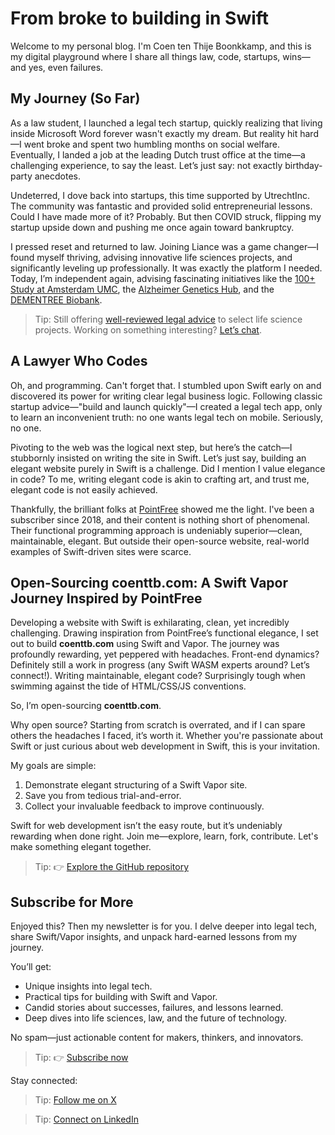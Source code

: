 # From broke to building in Swift

Welcome to my personal blog. I'm Coen ten Thije Boonkkamp, and this is my digital playground where I share all things law, code, startups, wins—and yes, even failures.

## My Journey (So Far)

As a law student, I launched a legal tech startup, quickly realizing that living inside Microsoft Word forever wasn't exactly my dream. But reality hit hard—I went broke and spent two humbling months on social welfare. Eventually, I landed a job at the leading Dutch trust office at the time—a challenging experience, to say the least. Let’s just say: not exactly birthday-party anecdotes.

Undeterred, I dove back into startups, this time supported by UtrechtInc. The community was fantastic and provided solid entrepreneurial lessons. Could I have made more of it? Probably. But then COVID struck, flipping my startup upside down and pushing me once again toward bankruptcy.

I pressed reset and returned to law. Joining Liance was a game changer—I found myself thriving, advising innovative life sciences projects, and significantly leveling up professionally. It was exactly the platform I needed. Today, I’m independent again, advising fascinating initiatives like the [100+ Study at Amsterdam UMC](https://100plus.nl), the [Alzheimer Genetics Hub](https://alzheimergenetics.org), and the [DEMENTREE Biobank](https://www.alzheimercentrum.nl/wetenschap/lopend-onderzoek/biobank-dementree/).

> Tip: Still offering [well-reviewed legal advice](https://tenthijeboonkkamp.nl) to select life science projects. Working on something interesting? [Let’s chat](https://tenthijeboonkkamp.nl/products).

## A Lawyer Who Codes

Oh, and programming. Can't forget that. I stumbled upon Swift early on and discovered its power for writing clear legal business logic. Following classic startup advice—"build and launch quickly"—I created a legal tech app, only to learn an inconvenient truth: no one wants legal tech on mobile. Seriously, no one.

Pivoting to the web was the logical next step, but here’s the catch—I stubbornly insisted on writing the site in Swift. Let’s just say, building an elegant website purely in Swift is a challenge. Did I mention I value elegance in code? To me, writing elegant code is akin to crafting art, and trust me, elegant code is not easily achieved.

Thankfully, the brilliant folks at [PointFree](https://www.pointfree.co) showed me the light. I've been a subscriber since 2018, and their content is nothing short of phenomenal. Their functional programming approach is undeniably superior—clean, maintainable, elegant. But outside their open-source website, real-world examples of Swift-driven sites were scarce.

## Open-Sourcing coenttb.com: A Swift Vapor Journey Inspired by PointFree

Developing a website with Swift is exhilarating, clean, yet incredibly challenging. Drawing inspiration from PointFree’s functional elegance, I set out to build **coenttb.com** using Swift and Vapor. The journey was profoundly rewarding, yet peppered with headaches. Front-end dynamics? Definitely still a work in progress (any Swift WASM experts around? Let’s connect!). Writing maintainable, elegant code? Surprisingly tough when swimming against the tide of HTML/CSS/JS conventions.

So, I’m open-sourcing **coenttb.com**.

Why open source? Starting from scratch is overrated, and if I can spare others the headaches I faced, it’s worth it. Whether you're passionate about Swift or just curious about web development in Swift, this is your invitation.

My goals are simple:
1. Demonstrate elegant structuring of a Swift Vapor site.
2. Save you from tedious trial-and-error.
3. Collect your invaluable feedback to improve continuously.

Swift for web development isn’t the easy route, but it’s undeniably rewarding when done right. Join me—explore, learn, fork, contribute. Let's make something elegant together.

> Tip: 👉 [Explore the GitHub repository](https://github.com/coenttb/coenttb-com-server)

## Subscribe for More

Enjoyed this? Then my newsletter is for you. I delve deeper into legal tech, share Swift/Vapor insights, and unpack hard-earned lessons from my journey.

You’ll get:
- Unique insights into legal tech.
- Practical tips for building with Swift and Vapor.
- Candid stories about successes, failures, and lessons learned.
- Deep dives into life sciences, law, and the future of technology.

No spam—just actionable content for makers, thinkers, and innovators.

> Tip: 👉 [Subscribe now](http://coenttb.com/en/newsletter/subscribe)

Stay connected:

> Tip: [Follow me on X](http://x.com/coenttb)

> Tip: [Connect on LinkedIn](https://www.linkedin.com/in/tenthijeboonkkamp)

